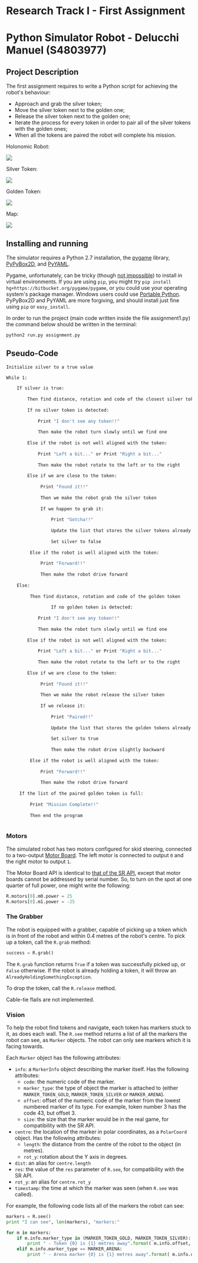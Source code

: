 Research Track I - First Assignment 
================================
Python Simulator Robot - Delucchi Manuel (S4803977)
===============================

Project Description
----------------------

The first assignment requires to write a Python script for achieving the robot's behaviour:

* Approach and grab the silver token;
* Move the silver token next to the golden one; 
* Release the silver token next to the golden one;
* Iterate the process for every token in order to pair all of the silver tokens with the golden ones;
* When all the tokens are paired the robot will complete his mission.

Holonomic Robot:

![](robot-sim/sr/robot.png)

Silver Token:

![](robot-sim/sr/token_silver.png)

Golden Token:

![](robot-sim/sr/token.png)

Map:

![](robot-sim/images/Arena.PNG)


Installing and running
----------------------

The simulator requires a Python 2.7 installation, the [pygame](http://pygame.org/) library, [PyPyBox2D](https://pypi.python.org/pypi/pypybox2d/2.1-r331), and [PyYAML](https://pypi.python.org/pypi/PyYAML/).

Pygame, unfortunately, can be tricky (though [not impossible](http://askubuntu.com/q/312767)) to install in virtual environments. If you are using `pip`, you might try `pip install hg+https://bitbucket.org/pygame/pygame`, or you could use your operating system's package manager. Windows users could use [Portable Python](http://portablepython.com/). PyPyBox2D and PyYAML are more forgiving, and should install just fine using `pip` or `easy_install`.

In order to run the project (main code written inside the file assignment1.py) the command below should be written in the terminal:

```bash
python2 run.py assignment.py
```

Pseudo-Code
----------------------

```bash
Initialize silver to a true value

While 1:

    If silver is true:
    
        Then find distance, rotation and code of the closest silver token that has not already been paired
        
        If no silver token is detected:
        
            Print "I don't see any token!!"
            
            Then make the robot turn slowly until we find one
            
        Else if the robot is not well aligned with the token:
        
            Print "Left a bit..." or Print "Right a bit..."
            
            Then make the robot rotate to the left or to the right
            
        Else if we are close to the token:
        
             Print "Found it!!"
        
             Then we make the robot grab the silver token
             
             If we happen to grab it:
             
                 Print "Gotcha!!"
                 
                 Update the list that stores the silver tokens already paired
                 
                 Set silver to false
                 
         Else if the robot is well aligned with the token:
         
             Print "Forward!!" 
             
             Then make the robot drive forward    
    
    Else:
    
         Then find distance, rotation and code of the golden token
         
                 If no golden token is detected:
        
            Print "I don't see any token!!"
            
            Then make the robot turn slowly until we find one
            
        Else if the robot is not well aligned with the token:
        
            Print "Left a bit..." or Print "Right a bit..."
            
            Then make the robot rotate to the left or to the right
            
        Else if we are close to the token:
        
             Print "Found it!!"
        
             Then we make the robot release the silver token
             
             If we release it:
             
                 Print "Paired!!"
                 
                 Update the list that stores the golden tokens already paired
                 
                 Set silver to true
                 
                 Then make the robot drive slightly backward
                 
         Else if the robot is well aligned with the token:
         
             Print "Forward!!" 
             
             Then make the robot drive forward  
             
     If the list of the paired golden token is full:
     
         Print "Mission Complete!!"
     
         Then end the program
        
```

### Motors ###

The simulated robot has two motors configured for skid steering, connected to a two-output [Motor Board](https://studentrobotics.org/docs/kit/motor_board). The left motor is connected to output `0` and the right motor to output `1`.

The Motor Board API is identical to [that of the SR API](https://studentrobotics.org/docs/programming/sr/motors/), except that motor boards cannot be addressed by serial number. So, to turn on the spot at one quarter of full power, one might write the following:

```python
R.motors[0].m0.power = 25
R.motors[0].m1.power = -25
```

### The Grabber ###

The robot is equipped with a grabber, capable of picking up a token which is in front of the robot and within 0.4 metres of the robot's centre. To pick up a token, call the `R.grab` method:

```python
success = R.grab()
```

The `R.grab` function returns `True` if a token was successfully picked up, or `False` otherwise. If the robot is already holding a token, it will throw an `AlreadyHoldingSomethingException`.

To drop the token, call the `R.release` method.

Cable-tie flails are not implemented.

### Vision ###

To help the robot find tokens and navigate, each token has markers stuck to it, as does each wall. The `R.see` method returns a list of all the markers the robot can see, as `Marker` objects. The robot can only see markers which it is facing towards.

Each `Marker` object has the following attributes:

* `info`: a `MarkerInfo` object describing the marker itself. Has the following attributes:
  * `code`: the numeric code of the marker.
  * `marker_type`: the type of object the marker is attached to (either `MARKER_TOKEN_GOLD`, `MARKER_TOKEN_SILVER` or `MARKER_ARENA`).
  * `offset`: offset of the numeric code of the marker from the lowest numbered marker of its type. For example, token number 3 has the code 43, but offset 3.
  * `size`: the size that the marker would be in the real game, for compatibility with the SR API.
* `centre`: the location of the marker in polar coordinates, as a `PolarCoord` object. Has the following attributes:
  * `length`: the distance from the centre of the robot to the object (in metres).
  * `rot_y`: rotation about the Y axis in degrees.
* `dist`: an alias for `centre.length`
* `res`: the value of the `res` parameter of `R.see`, for compatibility with the SR API.
* `rot_y`: an alias for `centre.rot_y`
* `timestamp`: the time at which the marker was seen (when `R.see` was called).

For example, the following code lists all of the markers the robot can see:

```python
markers = R.see()
print "I can see", len(markers), "markers:"

for m in markers:
    if m.info.marker_type in (MARKER_TOKEN_GOLD, MARKER_TOKEN_SILVER):
        print " - Token {0} is {1} metres away".format( m.info.offset, m.dist )
    elif m.info.marker_type == MARKER_ARENA:
        print " - Arena marker {0} is {1} metres away".format( m.info.offset, m.dist )
```

[sr-api]: https://studentrobotics.org/docs/programming/sr/
